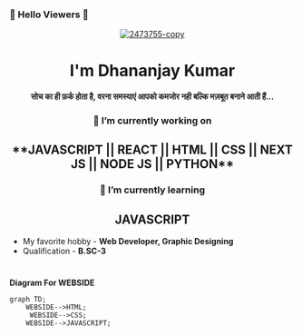 ### 🙏 Hello Viewers 🙏
<p align="center"><a href="https://ibb.co/PMpnXcS"><img src="https://i.ibb.co/PMpnXcS/2473755-copy.png" alt="2473755-copy" border="0"></a></p>

<h1 align="center">I'm Dhananjay Kumar</h1>
<h4 align="center">सोच का ही फ़र्क होता है, वरना समस्याएं आपको कमजोर नही बल्कि मज़बूत बनाने आती हैं…</h4>

<!-- **Dkumar-R/DKumar-R** is a ✨ _special_ ✨ repository because its `README.md` (this file) appears on your GitHub profile. -->

<!-- Here are some ideas to get you started: -->
<h3 align="center">🔭 I’m currently working on </h3>
<h2 align="center"> **JAVASCRIPT || REACT || HTML || CSS || NEXT JS || NODE JS || PYTHON** </h2>
<h3 align="center">🌱 I’m currently learning </h3>
<h2 align="center">JAVASCRIPT</h2>

- My favorite hobby - **Web Developer, Graphic Designing**
- Qualification - **B.SC-3**
    <h1></h1>
**Diagram For WEBSIDE**
```mermaid
graph TD;
    WEBSIDE-->HTML;
     WEBSIDE-->CSS;
    WEBSIDE-->JAVASCRIPT;
```

